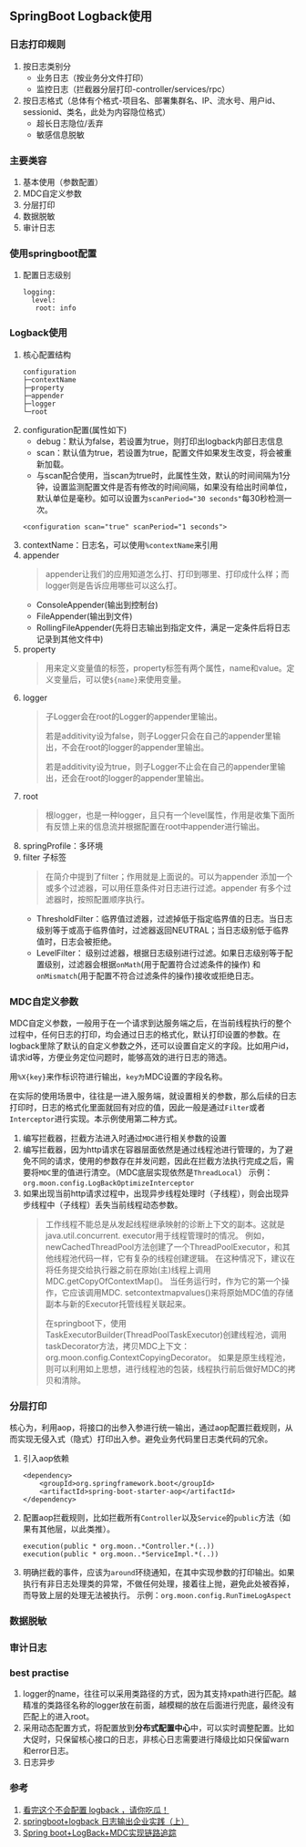 ## SpringBoot Logback使用

### 日志打印规则
1. 按日志类别分
    * 业务日志（按业务分文件打印）
    * 监控日志（拦截器分层打印-controller/services/rpc）
2. 按日志格式（总体有个格式-项目名、部署集群名、IP、流水号、用户id、sessionid、类名，此处为内容隐位格式）
    * 超长日志隐位/丢弃
    * 敏感信息脱敏

### 主要类容
1. 基本使用（参数配置）
2. MDC自定义参数
3. 分层打印
4. 数据脱敏
5. 审计日志

### 使用springboot配置
1. 配置日志级别
    ```
    logging:
      level:
       root: info
    ```

### Logback使用
1. 核心配置结构
    ```
    configuration
    ├─contextName
    ├─property
    ├─appender
    ├─logger
    └─root
    ``` 
2. configuration配置(属性如下)
    * debug：默认为false，若设置为true，则打印出logback内部日志信息
    * scan：默认值为true，若设置为true，配置文件如果发生改变，将会被重新加载。
    * 与scan配合使用，当scan为true时，此属性生效，默认的时间间隔为1分钟，设置监测配置文件是否有修改的时间间隔，如果没有给出时间单位，默认单位是毫秒。如可以设置为`scanPeriod="30 seconds"`每30秒检测一次。
    ```
    <configuration scan="true" scanPeriod="1 seconds">
    ```
3. contextName：日志名，可以使用`%contextName`来引用
4. appender
   > appender让我们的应用知道怎么打、打印到哪里、打印成什么样；而logger则是告诉应用哪些可以这么打。
    * ConsoleAppender(输出到控制台)
    * FileAppender(输出到文件)
    * RollingFileAppender(先将日志输出到指定文件，满足一定条件后将日志记录到其他文件中)
5. property
   > 用来定义变量值的标签，property标签有两个属性，name和value。定义变量后，可以使`${name}`来使用变量。
6. logger
   > 子Logger会在root的Logger的appender里输出。
   > 
   > 若是additivity设为false，则子Logger只会在自己的appender里输出，不会在root的logger的appender里输出。
   > 
   > 若是additivity设为true，则子Logger不止会在自己的appender里输出，还会在root的logger的appender里输出。
7. root
   > 根logger，也是一种logger，且只有一个level属性，作用是收集下面所有反馈上来的信息流并根据配置在root中appender进行输出。
8. springProfile：多环境
9. filter 子标签
   > 在简介中提到了filter；作用就是上面说的。可以为appender 添加一个或多个过滤器，可以用任意条件对日志进行过滤。appender 有多个过滤器时，按照配置顺序执行。
   * ThresholdFilter：临界值过滤器，过滤掉低于指定临界值的日志。当日志级别等于或高于临界值时，过滤器返回NEUTRAL；当日志级别低于临界值时，日志会被拒绝。
   * LevelFilter： 级别过滤器，根据日志级别进行过滤。如果日志级别等于配置级别，过滤器会根据`onMath`(用于配置符合过滤条件的操作) 和 `onMismatch`(用于配置不符合过滤条件的操作)接收或拒绝日志。

### MDC自定义参数
MDC自定义参数，一般用于在一个请求到达服务端之后，在当前线程执行的整个过程中，任何日志的打印，均会通过日志的格式化，默认打印设置的参数。在logback里除了默认的自定义参数之外，还可以设置自定义的字段。比如用户id，请求id等，方便业务定位问题时，能够高效的进行日志的筛选。

用`%X{key}`来作标识符进行输出，`key为`MDC设置的字段名称。

在实际的使用场景中，往往是一进入服务端，就设置相关的参数，那么后续的日志打印时，日志的格式化里面就回有对应的值，因此一般是通过`Filter`或者`Interceptor`进行实现。本示例使用第二种方式。
1. 编写拦截器，拦截方法进入时通过`MDC`进行相关参数的设置
2. 编写拦截器，因为http请求在容器层面依然是通过线程池进行管理的，为了避免不同的请求，使用的参数存在并发问题，因此在拦截方法执行完成之后，需要将`MDC`里的值进行清空。（MDC底层实现依然是`ThreadLocal`）
示例：`org.moon.config.LogBackOptimizeInterceptor`
3. 如果出现当前http请求过程中，出现异步线程处理时（子线程），则会出现异步线程中（子线程）丢失当前线程动态参数。
   > 工作线程不能总是从发起线程继承映射的诊断上下文的副本。这就是java.util.concurrent. executor用于线程管理时的情况。
   > 例如，newCachedThreadPool方法创建了一个ThreadPoolExecutor，和其他线程池代码一样，它有复杂的线程创建逻辑。
   > 在这种情况下，建议在将任务提交给执行器之前在原始(主)线程上调用MDC.getCopyOfContextMap()。
   > 当任务运行时，作为它的第一个操作，它应该调用MDC. setcontextmapvalues()来将原始MDC值的存储副本与新的Executor托管线程关联起来。
   > 
   > 在springboot下，使用TaskExecutorBuilder(ThreadPoolTaskExecutor)创建线程池，调用taskDecorator方法，拷贝MDC上下文：org.moon.config.ContextCopyingDecorator。
   > 如果是原生线程池，则可以利用如上思想，进行线程池的包装，线程执行前后做好MDC的拷贝和清除。



### 分层打印
核心为，利用aop，将接口的出参入参进行统一输出，通过aop配置拦截规则，从而实现无侵入式（隐式）打印出入参。避免业务代码里日志类代码的冗余。
1. 引入aop依赖
   ```
   <dependency>
       <groupId>org.springframework.boot</groupId>
       <artifactId>spring-boot-starter-aop</artifactId>
   </dependency>
   ```
2. 配置aop拦截规则，比如拦截所有`Controller`以及`Service`的`public`方法（如果有其他层，以此类推）。
   ```
   execution(public * org.moon..*Controller.*(..))
   execution(public * org.moon..*ServiceImpl.*(..))
   ```
3. 明确拦截的事件，应该为`around`环绕通知，在其中实现参数的打印输出。如果执行有非日志处理类的异常，不做任何处理，接着往上抛，避免此处被吞掉，而导致上层的处理无法被执行。
示例：`org.moon.config.RunTimeLogAspect`

### 数据脱敏

### 审计日志


### best practise
1. logger的name，往往可以采用类路径的方式，因为其支持xpath进行匹配。越精准的类路径名称的logger放在前面，越模糊的放在后面进行兜底，最终没有匹配上的进入root。
2. 采用动态配置方式，将配置放到**分布式配置中心**中，可以实时调整配置。比如大促时，只保留核心接口的日志，非核心日志需要进行降级比如只保留warn和error日志。
3. 日志异步

### 参考
1. [看完这个不会配置 logback ，请你吃瓜！](https://juejin.cn/post/6844903641535479821)
2. [springboot+logback 日志输出企业实践（上）](http://t.cn/AigXlD6Q)
3. [Spring boot+LogBack+MDC实现链路追踪](https://juejin.cn/post/7074461710030995492)